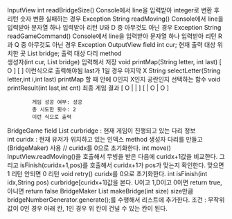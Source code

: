 
InputView
    int readBridgeSize()
        Console에서 line을 입력받아 integer로 변환 후 리턴
        숫자 변환 실패하는 경우 Exception 
    String readMoving()
        Console에서 line을 입력받아 문자열 하나 입력받아 리턴
        U와 D 중 아무것도 아닌 경우 Exception
    String readGameCommand()
        Console에서 line을 입력받아 문자열 하나 입력받아 리턴
        R과 Q 중 아무것도 아닌 경우 Exception
OutputView
    field
        int cur; 현재 출력 대상 위치한 곳
        List<String> bridge; 출력 대상 다리 
    method    
        생성자(int cur, List<String> bridge) 
            입력해서 저장
        void printMap(String letter, int last)
            [ O ]
            [   ]
            이런식으로 출력해야됨
        last가 1일 경우 마지막 X
        String selectLetter(String letter,int i,int last)
            printMap 할 때 안에 O인지 X인지 공란인지 선택하는 함수
        void printResult(int last,int cnt)
            최종 게임 결과
            [ O |   |   ]
            [   | O | O ]
            
            게임 성공 여부: 성공
            총 시도한 횟수: 2
            이런 식으로 출력
BridgeGame
    field
        List<String> curbridge : 현재 게임이 진행되고 있는 다리 정보  
        int curidx : 현재 유저가 위치하고 있는 인덱스
    method
        생성자
            다리를 만들고(BridgeMaker) 사용 // curidx를 0으로 초기화한다.
        int move()
            InputView.readMoving()을 호출해서 무빙을 받은 다음에 curidx+1값을 비교한다.
            그리고 isFinish(curidx+1,pos)를 호출해서 curidx+1가 pos가 맞는지 확인한다.
            맞으면 1 리턴 안되면 0 리턴
        void retry()
            curidx를 0으로 초기화한다.
        int isFinish(int idx,String pos)
            curbridge[curidx+1]값을 본다. U이고 1,D이고 0이면 return true, 아니면 return false
BridgeMaker
    List<String> makeBridge(int size)
        size만큼 bridgeNumberGenerator.generate();를 수행해서 리스트에 추가한다.
        조건 : 무작위 값이 0인 경우 아래 칸, 1인 경우 위 칸이 건널 수 있는 칸이 된다.